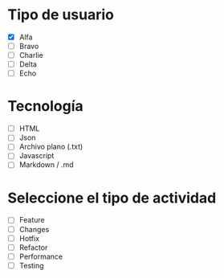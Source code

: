 
# Tipo de usuario
- [x] Alfa
- [ ] Bravo 
- [ ] Charlie
- [ ] Delta
- [ ] Echo

# Tecnología
- [ ] HTML 
- [ ] Json 
- [ ] Archivo plano (.txt) 
- [ ] Javascript 
- [ ] Markdown / .md

# Seleccione el tipo de actividad
- [ ] Feature
- [ ] Changes
- [ ] Hotfix
- [ ] Refactor
- [ ] Performance
- [ ] Testing

